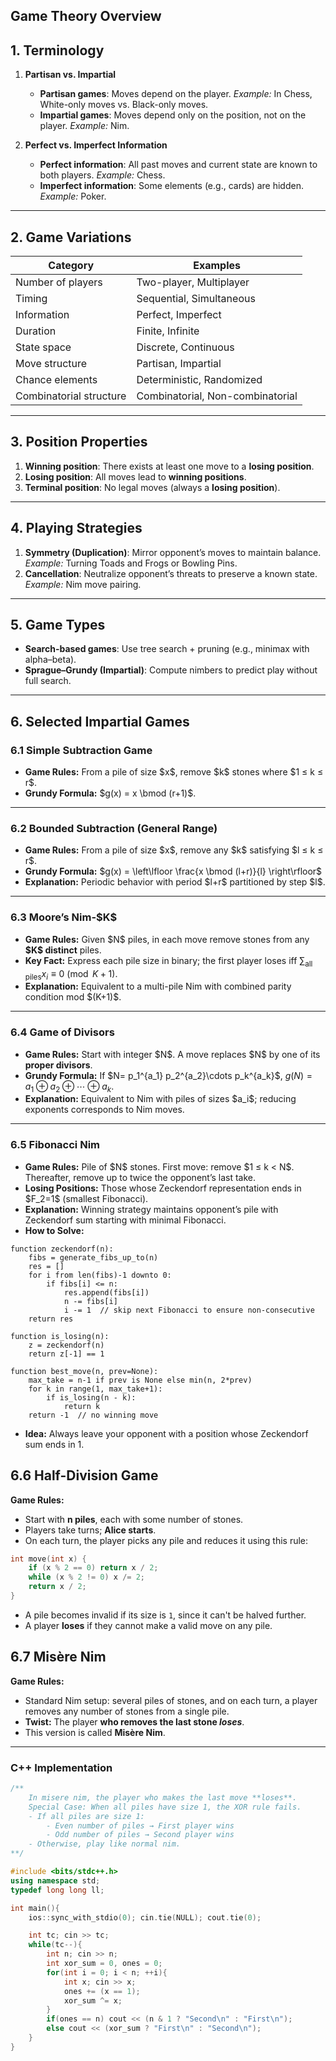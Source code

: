## Game Theory Overview


## 1. Terminology

1. **Partisan vs. Impartial**

   * **Partisan games**: Moves depend on the player. *Example:* In Chess, White-only moves vs. Black-only moves.
   * **Impartial games**: Moves depend only on the position, not on the player. *Example:* Nim.

2. **Perfect vs. Imperfect Information**

   * **Perfect information**: All past moves and current state are known to both players. *Example:* Chess.
   * **Imperfect information**: Some elements (e.g., cards) are hidden. *Example:* Poker.

---

## 2. Game Variations

| Category                | Examples                         |
| ----------------------- | -------------------------------- |
| Number of players       | Two-player, Multiplayer          |
| Timing                  | Sequential, Simultaneous         |
| Information             | Perfect, Imperfect               |
| Duration                | Finite, Infinite                 |
| State space             | Discrete, Continuous             |
| Move structure          | Partisan, Impartial              |
| Chance elements         | Deterministic, Randomized        |
| Combinatorial structure | Combinatorial, Non-combinatorial |

---

## 3. Position Properties

1. **Winning position**: There exists at least one move to a **losing position**.
2. **Losing position**: All moves lead to **winning positions**.
3. **Terminal position**: No legal moves (always a **losing position**).

---

## 4. Playing Strategies

1. **Symmetry (Duplication)**: Mirror opponent’s moves to maintain balance.  *Example:* Turning Toads and Frogs or Bowling Pins.
2. **Cancellation**: Neutralize opponent’s threats to preserve a known state.  *Example:* Nim move pairing.

---

## 5. Game Types

* **Search-based games**: Use tree search + pruning (e.g., minimax with alpha–beta).
* **Sprague–Grundy (Impartial)**: Compute nimbers to predict play without full search.

---

## 6. Selected Impartial Games

### 6.1 Simple Subtraction Game

* **Game Rules:** From a pile of size \$x\$, remove \$k\$ stones where \$1 ≤ k ≤ r\$.
* **Grundy Formula:** \$g(x) = x \bmod (r+1)\$.
---

### 6.2 Bounded Subtraction (General Range)

* **Game Rules:** From a pile of size \$x\$, remove any \$k\$ satisfying \$l ≤ k ≤ r\$.
* **Grundy Formula:**
  $g(x) = \left\lfloor \frac{x \bmod (l+r)}{l} \right\rfloor$
* **Explanation:** Periodic behavior with period \$l+r\$ partitioned by step \$l\$.

---

### 6.3 Moore’s Nim-\$K\$

* **Game Rules:** Given \$N\$ piles, in each move remove stones from any **\$K\$ distinct** piles.
* **Key Fact:** Express each pile size in binary; the first player loses iff
  $\sum_{\text{all piles}} x_i \equiv 0 \pmod{K+1}.$
* **Explanation:** Equivalent to a multi-pile Nim with combined parity condition mod \$(K+1)\$.

---

### 6.4 Game of Divisors

* **Game Rules:** Start with integer \$N\$. A move replaces \$N\$ by one of its **proper divisors**.
* **Grundy Formula:** If \$N= p\_1^{a\_1} p\_2^{a\_2}\cdots p\_k^{a\_k}\$,
  $g(N) = a_1 \oplus a_2 \oplus \cdots \oplus a_k.$
* **Explanation:** Equivalent to Nim with piles of sizes \$a\_i\$; reducing exponents corresponds to Nim moves.

---

### 6.5 Fibonacci Nim

* **Game Rules:** Pile of \$N\$ stones. First move: remove \$1 ≤ k < N\$. Thereafter, remove up to twice the opponent’s last take.
* **Losing Positions:** Those whose Zeckendorf representation ends in \$F\_2=1\$ (smallest Fibonacci).
* **Explanation:** Winning strategy maintains opponent’s pile with Zeckendorf sum starting with minimal Fibonacci.
* **How to Solve:**

```text
function zeckendorf(n):
    fibs = generate_fibs_up_to(n)
    res = []
    for i from len(fibs)-1 downto 0:
        if fibs[i] <= n:
            res.append(fibs[i])
            n -= fibs[i]
            i -= 1  // skip next Fibonacci to ensure non-consecutive
    return res

function is_losing(n):
    z = zeckendorf(n)
    return z[-1] == 1

function best_move(n, prev=None):
    max_take = n-1 if prev is None else min(n, 2*prev)
    for k in range(1, max_take+1):
        if is_losing(n - k):
            return k
    return -1  // no winning move
```

* **Idea:** Always leave your opponent with a position whose Zeckendorf sum ends in 1.

## 6.6 Half-Division Game

**Game Rules:**

* Start with **n piles**, each with some number of stones.
* Players take turns; **Alice starts**.
* On each turn, the player picks any pile and reduces it using this rule:

```cpp
int move(int x) {
    if (x % 2 == 0) return x / 2;
    while (x % 2 != 0) x /= 2;
    return x / 2;
}
```

* A pile becomes invalid if its size is `1`, since it can't be halved further.
* A player **loses** if they cannot make a valid move on any pile.

## 6.7 Misère Nim

**Game Rules:**

* Standard Nim setup: several piles of stones, and on each turn, a player removes any number of stones from a single pile.
* **Twist:** The player **who removes the last stone *loses***.
* This version is called **Misère Nim**.

---

### C++ Implementation

```cpp
/**
    In misere nim, the player who makes the last move **loses**.
    Special Case: When all piles have size 1, the XOR rule fails.
    - If all piles are size 1:
        - Even number of piles → First player wins
        - Odd number of piles → Second player wins
    - Otherwise, play like normal nim.
**/

#include <bits/stdc++.h>
using namespace std;
typedef long long ll;

int main(){
    ios::sync_with_stdio(0); cin.tie(NULL); cout.tie(0);

    int tc; cin >> tc;
    while(tc--){
        int n; cin >> n;
        int xor_sum = 0, ones = 0;
        for(int i = 0; i < n; ++i){
            int x; cin >> x;
            ones += (x == 1);
            xor_sum ^= x;
        }
        if(ones == n) cout << (n & 1 ? "Second\n" : "First\n");
        else cout << (xor_sum ? "First\n" : "Second\n");
    }
}
```
